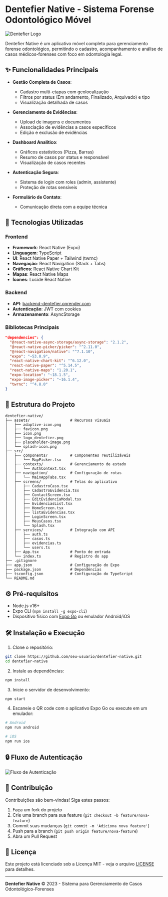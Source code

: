 # Dentefier Native - Sistema Forense Odontológico Móvel

![Dentefier Logo](assets/logo_dentefier.png)

Dentefier Native é um aplicativo móvel completo para gerenciamento forense odontológico, permitindo o cadastro, acompanhamento e análise de casos médicos-forenses com foco em odontologia legal.

## ✨ Funcionalidades Principais

- **Gestão Completa de Casos**:
  - Cadastro multi-etapas com geolocalização
  - Filtros por status (Em andamento, Finalizado, Arquivado) e tipo
  - Visualização detalhada de casos

- **Gerenciamento de Evidências**:
  - Upload de imagens e documentos
  - Associação de evidências a casos específicos
  - Edição e exclusão de evidências

- **Dashboard Analítico**:
  - Gráficos estatísticos (Pizza, Barras)
  - Resumo de casos por status e responsável
  - Visualização de casos recentes

- **Autenticação Segura**:
  - Sistema de login com roles (admin, assistente)
  - Proteção de rotas sensíveis

- **Formulário de Contato**:
  - Comunicação direta com a equipe técnica

## 🚀 Tecnologias Utilizadas

### Frontend
- **Framework**: React Native (Expo)
- **Linguagem**: TypeScript
- **UI**: React Native Paper + Tailwind (twrnc)
- **Navegação**: React Navigation (Stack + Tabs)
- **Gráficos**: React Native Chart Kit
- **Mapas**: React Native Maps
- **Ícones**: Lucide React Native

### Backend
- **API**: [backend-dentefier.onrender.com](https://backend-dentefier.onrender.com)
- **Autenticação**: JWT com cookies
- **Armazenamento**: AsyncStorage

### Bibliotecas Principais
```json
"dependencies": {
  "@react-native-async-storage/async-storage": "2.1.2",
  "@react-native-picker/picker": "^2.11.0",
  "@react-navigation/native": "^7.1.10",
  "expo": "~53.0.9",
  "react-native-chart-kit": "^6.12.0",
  "react-native-paper": "^5.14.5",
  "react-native-maps": "1.20.1",
  "expo-location": "~18.1.5",
  "expo-image-picker": "~16.1.4",
  "twrnc": "^4.8.0"
}
```

## 📂 Estrutura do Projeto

```
dentefier-native/
├── assets/                  # Recursos visuais
│   ├── adaptive-icon.png
│   ├── favicon.png
│   ├── icon.png
│   ├── logo_dentefier.png
│   ├── placeholder-image.png
│   └── splash-icon.png
├── src/
│   ├── components/          # Componentes reutilizáveis
│   │   └── MapPicker.tsx
│   ├── contexts/            # Gerenciamento de estado
│   │   └── AuthContext.tsx
│   ├── navigation/          # Configuração de rotas
│   │   └── MainAppTabs.tsx
│   ├── screens/             # Telas do aplicativo
│   │   ├── CadastroCaso.tsx
│   │   ├── CadastroEvidencia.tsx
│   │   ├── ContactScreen.tsx
│   │   ├── EditEvidenciaModal.tsx
│   │   ├── EvidenciasList.tsx
│   │   ├── HomeScreen.tsx
│   │   ├── listaEvidencias.tsx
│   │   ├── LoginScreen.tsx
│   │   ├── MeusCasos.tsx
│   │   └── Splash.tsx
│   ├── services/            # Integração com API
│   │   ├── auth.ts
│   │   ├── casos.ts
│   │   ├── evidencias.ts
│   │   └── users.ts
│   ├── App.tsx              # Ponto de entrada
│   └── index.ts             # Registro do app
├── .gitignore
├── app.json                 # Configuração do Expo
├── package.json             # Dependências
├── tsconfig.json            # Configuração do TypeScript
└── README.md
```

## ⚙️ Pré-requisitos

- Node.js v16+
- Expo CLI (`npm install -g expo-cli`)
- Dispositivo físico com [Expo Go](https://expo.dev/client) ou emulador Android/iOS

## 🛠 Instalação e Execução

1. Clone o repositório:
```bash
git clone https://github.com/seu-usuario/dentefier-native.git
cd dentefier-native
```

2. Instale as dependências:
```bash
npm install
```

3. Inicie o servidor de desenvolvimento:
```bash
npm start
```

4. Escaneie o QR code com o aplicativo Expo Go ou execute em um emulador:
```bash
# Android
npm run android

# iOS
npm run ios
```

## 🔒 Fluxo de Autenticação

![Fluxo de Autenticação](fluxo.jpg)

## 🤝 Contribuição

Contribuições são bem-vindas! Siga estes passos:

1. Faça um fork do projeto
2. Crie uma branch para sua feature (`git checkout -b feature/nova-feature`)
3. Commit suas mudanças (`git commit -m 'Adiciona nova feature'`)
4. Push para a branch (`git push origin feature/nova-feature`)
5. Abra um Pull Request

## 📄 Licença

Este projeto está licenciado sob a Licença MIT - veja o arquivo [LICENSE](LICENSE) para detalhes.

---

**Dentefier Native** © 2023 - Sistema para Gerenciamento de Casos Odontológico-Forenses
